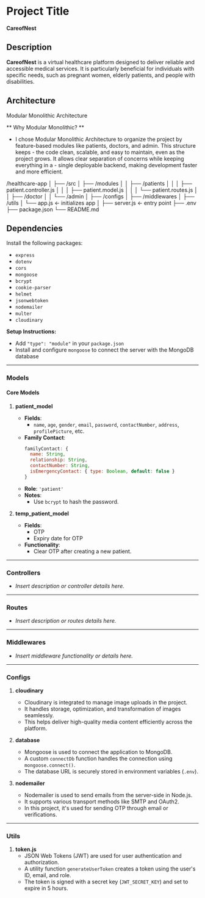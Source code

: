 # Project Title

**CareofNest**

## Description

**CareofNest** is a virtual healthcare platform designed to deliver reliable and accessible medical services. It is particularly beneficial for individuals with specific needs, such as pregnant women, elderly patients, and people with disabilities.

## Architecture

Modular Monolithic Architecture

** Why Modular Monolithic? **

- I chose Modular Monolithic Architecture to organize the project by feature-based modules like patients, doctors, and admin. This structure keeps - the code clean, scalable, and easy to maintain, even as the project grows. It allows clear separation of concerns while keeping everything in a - single deployable backend, making development faster and more efficient.

/healthcare-app
│
├── /src
│ ├── /modules
│ │ ├── /patients
│ │ │ ├── patient.controller.js
│ │ │ ├── patient.model.js
│ │ │ └── patient.routes.js
│ │ ├── /doctor
│ │ └── /admin
│ ├── /configs
│ ├── /middlewares
│ ├── /utils
│ └── app.js ← initializes app
│
├── server.js ← entry point
├── .env
├── package.json
└── README.md

## Dependencies

Install the following packages:

- `express`
- `dotenv`
- `cors`
- `mongoose`
- `bcrypt`
- `cookie-parser`
- `helmet`
- `jsonwebtoken`
- `nodemailer`
- `multer`
- `cloudinary`

**Setup Instructions:**

- Add `"type": "module"` in your `package.json`
- Install and configure `mongoose` to connect the server with the MongoDB database

---
### **Models**

#### **Core Models**

1. **patient_model**
   - **Fields**:
     - `name`, `age`, `gender`, `email`, `password`, `contactNumber`, `address`, `profilePicture`, etc.
   - **Family Contact**:
     ```js
     familyContact: {
       name: String,
       relationship: String,
       contactNumber: String,
       isEmergencyContact: { type: Boolean, default: false }
     }
     ```
   - **Role**: `'patient'`
   - **Notes**:
     - Use `bcrypt` to hash the password.

2. **temp_patient_model**
   - **Fields**:
     - OTP
     - Expiry date for OTP
   - **Functionality**:
     - Clear OTP after creating a new patient.

---

### **Controllers**

- *Insert description or controller details here.*

---

### **Routes**

- *Insert description or routes details here.*

---

### **Middlewares**

- *Insert middleware functionality or details here.*

---

### **Configs**

1. **cloudinary**
   - Cloudinary is integrated to manage image uploads in the project.
   - It handles storage, optimization, and transformation of images seamlessly.
   - This helps deliver high-quality media content efficiently across the platform.

2. **database**
   - Mongoose is used to connect the application to MongoDB.
   - A custom `connectDb` function handles the connection using `mongoose.connect()`.
   - The database URL is securely stored in environment variables (`.env`).

3. **nodemailer**
   - Nodemailer is used to send emails from the server-side in Node.js.
   - It supports various transport methods like SMTP and OAuth2.
   - In this project, it's used for sending OTP through email or verifications.

---

### **Utils**

1. **token.js**
   - JSON Web Tokens (JWT) are used for user authentication and authorization.
   - A utility function `generateUserToken` creates a token using the user's ID, email, and role.
   - The token is signed with a secret key (`JWT_SECRET_KEY`) and set to expire in 5 hours.
